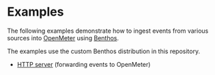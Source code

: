# Examples

The following examples demonstrate how to ingest events from various sources into [OpenMeter](https://openmeter.io) using [Benthos](https://benthos.dev).

The examples use the custom Benthos distribution in this repository.

- [HTTP server](http_server/) (forwarding events to OpenMeter)
